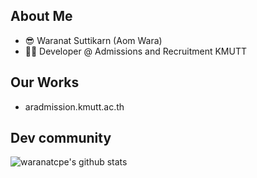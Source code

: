 ## About Me
- 😎 Waranat Suttikarn (Aom Wara)
- 👨‍💻 Developer @ Admissions and Recruitment KMUTT

## Our Works
- aradmission.kmutt.ac.th

## Dev community 
![์waranatcpe's github stats](https://github-readme-stats.vercel.app/api?username=waranatcpe)
